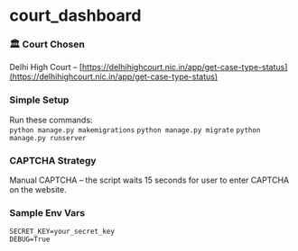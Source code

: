 # court_dashboard
### 🏛 Court Chosen  
Delhi High Court – [https://delhihighcourt.nic.in/app/get-case-type-status](https://delhihighcourt.nic.in/app/get-case-type-status)

### Simple Setup  
Run these commands:  
`python manage.py makemigrations`
`python manage.py migrate`
`python manage.py runserver`

### CAPTCHA Strategy  
Manual CAPTCHA – the script waits 15 seconds for user to enter CAPTCHA on the website.

### Sample Env Vars  
```env
SECRET_KEY=your_secret_key
DEBUG=True
